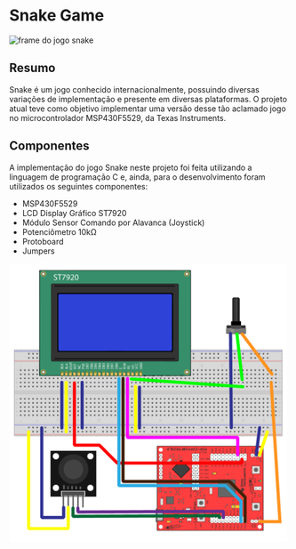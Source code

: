 # Snake Game

<img src="./images/snake.jpg" alt="frame do jogo snake" width="500" />

## Resumo

Snake é um jogo conhecido internacionalmente, possuindo diversas variações de implementação e presente em diversas plataformas. O projeto atual teve como objetivo implementar uma versão desse tão aclamado jogo no microcontrolador MSP430F5529, da Texas Instruments.

## Componentes

A implementação do jogo Snake neste projeto foi feita utilizando a linguagem de programação C e, ainda, para o desenvolvimento foram utilizados os seguintes componentes:

- MSP430F5529
- LCD Display Gráfico ST7920
- Módulo Sensor Comando por Alavanca (Joystick)
- Potenciômetro 10kΩ
- Protoboard
- Jumpers

<img src="./images/conexoes.png" alt="Conexões entre componentes" width="500" />
